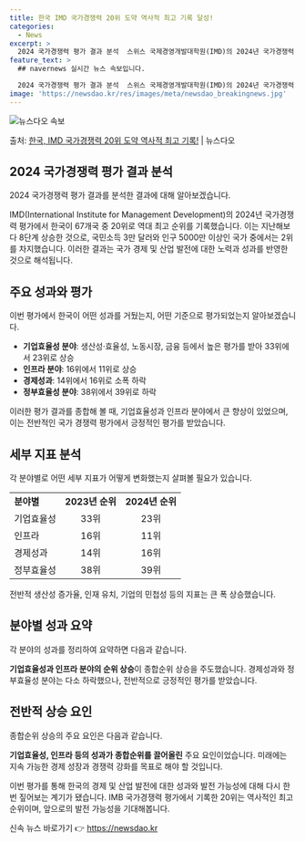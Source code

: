 ```yaml
---
title: 한국 IMD 국가경쟁력 20위 도약 역사적 최고 기록 달성!
categories:
  - News
excerpt: >
  2024 국가경쟁력 평가 결과 분석  스위스 국제경영개발대학원(IMD)의 2024년 국가경쟁력 평가에서 한국…
feature_text: >
  ## navernews 실시간 뉴스 속보입니다.

  2024 국가경쟁력 평가 결과 분석  스위스 국제경영개발대학원(IMD)의 2024년 국가경쟁력 평가에서 한국…
image: 'https://newsdao.kr/res/images/meta/newsdao_breakingnews.jpg'
---
```


![뉴스다오 속보](https://newsdao.kr/res/images/meta/newsdao_breakingnews.jpg)

<p>출처: <a href="https://newsdao.kr/4286" rel="dofollow">한국, IMD 국가경쟁력 20위 도약 역사적 최고 기록!</a> | 뉴스다오</p>

<h2 data-ke-size="size26">2024 국가경쟁력 평가 결과 분석</h2>
2024 국가경쟁력 평가 결과를 분석한 결과에 대해 알아보겠습니다.

<p data-ke-size="size16">IMD(International Institute for Management Development)의 2024년 국가경쟁력 평가에서 한국이 67개국 중 20위로 역대 최고 순위를 기록했습니다. 이는 지난해보다 8단계 상승한 것으로, 국민소득 3만 달러와 인구 5000만 이상인 국가 중에서는 2위를 차지했습니다. 이러한 결과는 국가 경제 및 산업 발전에 대한 노력과 성과를 반영한 것으로 해석됩니다.</p>

<h2 data-ke-size="size24">주요 성과와 평가</h2>
이번 평가에서 한국이 어떤 성과를 거뒀는지, 어떤 기준으로 평가되었는지 알아보겠습니다.

<ul>
  <li><b>기업효율성 분야</b>: 생산성·효율성, 노동시장, 금융 등에서 높은 평가를 받아 33위에서 23위로 상승</li>
  <li><b>인프라 분야</b>: 16위에서 11위로 상승</li>
  <li><b>경제성과</b>: 14위에서 16위로 소폭 하락</li>
  <li><b>정부효율성 분야</b>: 38위에서 39위로 하락</li>
</ul>

이러한 평가 결과를 종합해 볼 때, 기업효율성과 인프라 분야에서 큰 향상이 있었으며, 이는 전반적인 국가 경쟁력 평가에서 긍정적인 평가를 받았습니다.

<h2 data-ke-size="size24">세부 지표 분석</h2>
각 분야별로 어떤 세부 지표가 어떻게 변화했는지 살펴볼 필요가 있습니다.

<table>
  <tr>
    <td><b>분야별</b></td>
    <td style="text-align: center; height: 17px;"><b>2023년 순위</b></td>
    <td style="text-align: center; height: 17px;"><b>2024년 순위</b></td>
  </tr>
  <tr>
    <td>기업효율성</td>
    <td style="text-align: center; height: 17px;">33위</td>
    <td style="text-align: center; height: 17px;">23위</td>
  </tr>
  <tr>
    <td>인프라</td>
    <td style="text-align: center; height: 17px;">16위</td>
    <td style="text-align: center; height: 17px;">11위</td>
  </tr>
  <tr>
    <td>경제성과</td>
    <td style="text-align: center; height: 17px;">14위</td>
    <td style="text-align: center; height: 17px;">16위</td>
  </tr>
  <tr>
    <td>정부효율성</td>
    <td style="text-align: center; height: 17px;">38위</td>
    <td style="text-align: center; height: 17px;">39위</td>
  </tr>
</table>

전반적 생산성 증가율, 인재 유치, 기업의 민첩성 등의 지표는 큰 폭 상승했습니다.

<h2 data-ke-size="size24">분야별 성과 요약</h2>
각 분야의 성과를 정리하여 요약하면 다음과 같습니다.

<p data-ke-size="size16"><b>기업효율성과 인프라 분야의 순위 상승</b>이 종합순위 상승을 주도했습니다. 경제성과와 정부효율성 분야는 다소 하락했으나, 전반적으로 긍정적인 평가를 받았습니다.</p>

<h2 data-ke-size="size24">전반적 상승 요인</h2>
종합순위 상승의 주요 요인은 다음과 같습니다.

<p data-ke-size="size16"><b>기업효율성, 인프라 등의 성과가 종합순위를 끌어올린</b> 주요 요인이었습니다. 미래에는 지속 가능한 경제 성장과 경쟁력 강화를 목표로 해야 할 것입니다.</p>

이번 평가를 통해 한국의 경제 및 산업 발전에 대한 성과와 발전 가능성에 대해 다시 한번 짚어보는 계기가 됐습니다. IMB 국가경쟁력 평가에서 기록한 20위는 역사적인 최고 순위이며, 앞으로의 발전 가능성을 기대해봅니다. 

신속 뉴스 바로가기 👉 <a href="https://newsdao.kr" rel="dofollow">https://newsdao.kr</a>



